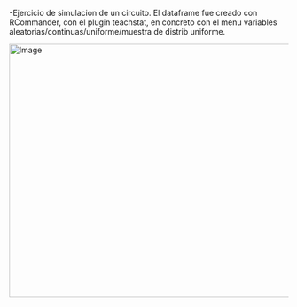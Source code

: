 -Ejercicio de simulacion de un circuito. El dataframe fue creado con RCommander, con el plugin teachstat, en concreto con el menu variables aleatorias/continuas/uniforme/muestra de distrib uniforme.

<img width="540" height="457" alt="Image" src="https://github.com/user-attachments/assets/957a4b78-0b80-4a20-876b-211191cc7333" />
